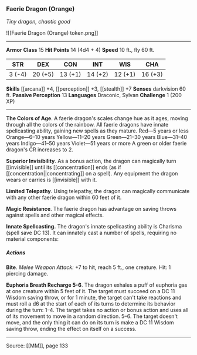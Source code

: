 ### Faerie Dragon (Orange)
_Tiny dragon, chaotic good_

![[Faerie Dragon (Orange) token.png]]




---

**Armor Class** 15
**Hit Points** 14 (4d4 + 4)
**Speed** 10 ft., fly 60 ft.

| STR     | DEX     | CON     | INT     | WIS     | CHA     |
|---------|---------|---------|---------|---------|---------|
| 3 (-4) | 20 (+5) | 13 (+1) | 14 (+2) | 12 (+1) | 16 (+3) |

**Skills** [[arcana]] +4, [[perception]] +3, [[stealth]] +7
**Senses** darkvision 60 ft.
**Passive Perception** 13
**Languages** Draconic, Sylvan
**Challenge** 1 (200 XP)

---

**The Colors of Age**. A faerie dragon's scales change hue as it ages, moving through all the colors of the rainbow. All faerie dragons have innate spellcasting ability, gaining new spells as they mature. Red—5 years or less Orange—6–10 years Yellow—11–20 years Green—21–30 years Blue—31–40 years Indigo—41–50 years Violet—51 years or more A green or older faerie dragon's CR increases to 2.

**Superior Invisibility**. As a bonus action, the dragon can magically turn [[invisible]] until its [[concentration]] ends (as if [[concentration||concentrating]] on a spell). Any equipment the dragon wears or carries is [[invisible]] with it.

**Limited Telepathy**. Using telepathy, the dragon can magically communicate with any other faerie dragon within 60 feet of it.

**Magic Resistance**. The faerie dragon has advantage on saving throws against spells and other magical effects.

**Innate Spellcasting.** The dragon's innate spellcasting ability is Charisma (spell save DC 13). It can innately cast a number of spells, requiring no material components:

##### Actions
**Bite**. _Melee Weapon Attack:_ +7 to hit, reach 5 ft., one creature. Hit: 1 piercing damage.

**Euphoria Breath Recharge 5-6**. The dragon exhales a puff of euphoria gas at one creature within 5 feet of it. The target must succeed on a DC 11 Wisdom saving throw, or for 1 minute, the target can't take reactions and must roll a d6 at the start of each of its turns to determine its behavior during the turn: 1–4. The target takes no action or bonus action and uses all of its movement to move in a random direction. 5–6. The target doesn't move, and the only thing it can do on its turn is make a DC 11 Wisdom saving throw, ending the effect on itself on a success.


---

Source: [[MM]], page 133